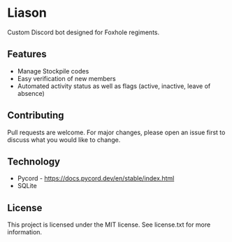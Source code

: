 # Liason
Custom Discord bot designed for Foxhole regiments.

## Features
- Manage Stockpile codes
- Easy verification of new members
- Automated activity status as well as flags (active, inactive, leave of absence)

## Contributing
Pull requests are welcome. For major changes, please open an issue first to discuss what you would like to change.

## Technology
* Pycord - https://docs.pycord.dev/en/stable/index.html
* SQLite

## License
This project is licensed under the MIT license. See license.txt for more information.
